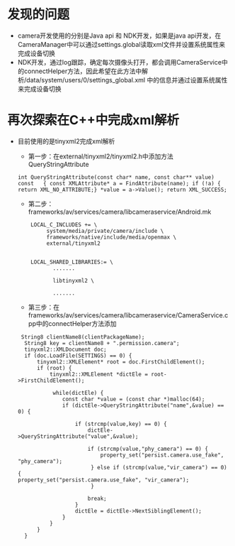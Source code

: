 # 发现的问题
- camera开发使用的分别是Java api 和 NDK开发，如果是java api开发，在CameraManager中可以通过settings.global读取xml文件并设置系统属性来完成设备切换
- NDK开发，通过log跟踪，确定每次摄像头打开，都会调用CameraService中的connectHelper方法，因此希望在此方法中解析/data/system/users/0/settings_global.xml
中的信息并通过设置系统属性来完成设备切换

# 再次探索在C++中完成xml解析
- 目前使用的是tinyxml2完成xml解析
  - 第一步：在external/tinyxml2/tinyxml2.h中添加方法QueryStringAttribute
  ```
  int QueryStringAttribute(const char* name, const char** value) const   { const XMLAttribute* a = FindAttribute(name); if (!a) { return XML_NO_ATTRIBUTE;} *value = a->Value(); return XML_SUCCESS; 

  ```
  - 第二步：frameworks/av/services/camera/libcameraservice/Android.mk
  ```
      LOCAL_C_INCLUDES += \
           system/media/private/camera/include \
           frameworks/native/include/media/openmax \
           external/tinyxml2


      LOCAL_SHARED_LIBRARIES:= \
             .......
      
             libtinyxml2 \
      
             .......

  ```
  - 第三步：在frameworks/av/services/camera/libcameraservice/CameraService.cpp中的connectHelper方法添加
  
  ```
   String8 clientName8(clientPackageName);
    String8 key = clientName8 + ".permission.camera";
    tinyxml2::XMLDocument doc; 
    if (doc.LoadFile(SETTINGS) == 0) { 
        tinyxml2::XMLElement* root = doc.FirstChildElement();
        if (root) {
            tinyxml2::XMLElement *dictEle = root->FirstChildElement();
            
             while(dictEle) {
                const char *value = (const char *)malloc(64);
                if (dictEle->QueryStringAttribute("name",&value) == 0) { 
                    
                    if (strcmp(value,key) == 0) { 
                        dictEle->QueryStringAttribute("value",&value);
                       
                        if (strcmp(value,"phy_camera") == 0) { 
                            property_set("persist.camera.use_fake", "phy_camera");
                         } else if (strcmp(value,"vir_camera") == 0) {                                                                                   property_set("persist.camera.use_fake", "vir_camera");
                         }    

                        break;
                    }    
                    dictEle = dictEle->NextSiblingElement();
                }    
            }    
        }    
    }

  
  ```
